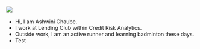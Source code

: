 ### ![](https://ga-dash.s3.amazonaws.com/production/assets/logo-9f88ae6c9c3871690e33280fcf557f33.png)
+ Hi, I am Ashwini Chaube. 
+ I work at Lending Club within Credit Risk Analytics. 
+ Outside work, I am an active runner and learning badminton these days.
+ Test